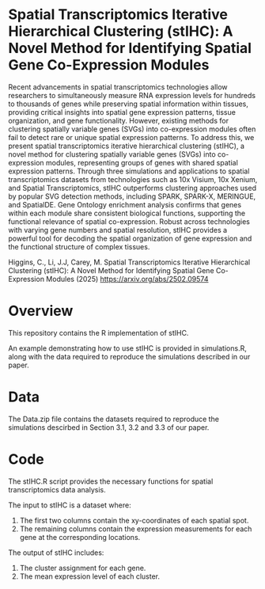 # Spatial Transcriptomics Iterative Hierarchical Clustering (stIHC): A Novel Method for Identifying Spatial Gene Co-Expression Modules

Recent advancements in spatial transcriptomics technologies allow researchers to 
simultaneously measure RNA expression levels for hundreds to thousands of genes
while preserving spatial information within tissues, providing critical insights
into spatial gene expression patterns, tissue organization, and gene functionality.
However, existing methods for clustering spatially variable genes (SVGs) into
co-expression modules often fail to detect rare or unique spatial expression patterns.
To address this, we present spatial transcriptomics iterative hierarchical
clustering (stIHC), a novel method for clustering spatially variable genes (SVGs)
into co-expression modules, representing groups of genes with shared spatial
expression patterns. Through three simulations and applications to spatial transcriptomics
datasets from technologies such as 10x Visium, 10x Xenium, and
Spatial Transcriptomics, stIHC outperforms clustering approaches used by popular
SVG detection methods, including SPARK, SPARK-X, MERINGUE, and
SpatialDE. Gene Ontology enrichment analysis confirms that genes within each
module share consistent biological functions, supporting the functional relevance
of spatial co-expression. Robust across technologies with varying gene numbers
and spatial resolution, stIHC provides a powerful tool for decoding the spatial
organization of gene expression and the functional structure of complex tissues.

Higgins, C., Li, J.J, Carey, M. Spatial Transcriptomics Iterative Hierarchical Clustering (stIHC): A Novel Method for Identifying Spatial Gene Co-Expression Modules (2025) https://arxiv.org/abs/2502.09574

# Overview 
This repository contains the R implementation of stIHC.

An example demonstrating how to use stIHC is provided in simulations.R, along with the data required to reproduce the simulations described in our paper.

# Data
The Data.zip file contains the datasets required to reproduce the simulations descirbed in Section 3.1, 3.2 and 3.3 of our paper.

# Code
The stIHC.R script provides the necessary functions for spatial transcriptomics data analysis. 

The input to stIHC is a dataset where:
1. The first two columns contain the xy-coordinates of each spatial spot.
2. The remaining columns contain the expression measurements for each gene at the corresponding locations.

The output of stIHC includes:
1. The cluster assignment for each gene.
2. The mean expression level of each cluster.
